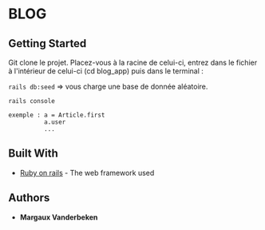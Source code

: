 # BLOG

## Getting Started

Git clone le projet.
Placez-vous à la racine de celui-ci, entrez dans le fichier à l'intérieur de celui-ci (cd blog_app) puis dans le terminal :

`rails db:seed`  => vous charge une base de donnée aléatoire.


`rails console `
```
exemple : a = Article.first
          a.user
          ...

```



## Built With

* [Ruby on rails](https://rubyonrails.org/) - The web framework used



## Authors

* **Margaux Vanderbeken**